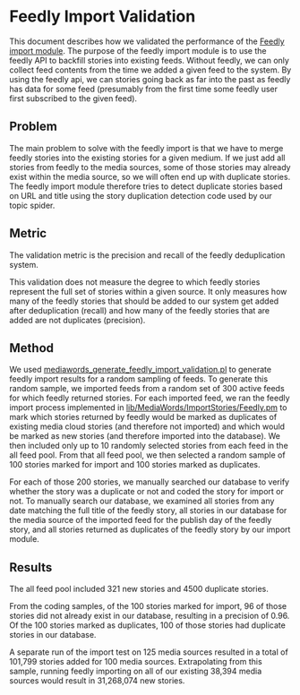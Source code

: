 Feedly Import Validation
========================

This document describes how we validated the performance of the [Feedly import
module](../../lib/MediaWords/ImportStories/Feedly.pm).   The purpose of the feedly import module is to use
the feedly API to backfill stories into existing feeds.  Without feedly, we can only collect feed contents from the
time we added a given feed to the system.  By using the feedly api, we can stories going back as far into the past
as feedly has data for some feed (presumably from the first time some feedly user first subscribed to the given feed).

Problem
-------

The main problem to solve with the feedly import is that we have to merge feedly stories into the existing stories
for a given medium.  If we just add all stories from feedly to the media sources, some of those stories may already
exist within the media source, so we will often end up with duplicate stories.  The feedly import module therefore
tries to detect duplicate stories based on URL and title using the story duplication detection code used by our
topic spider.

Metric
------

The validation metric is the precision and recall of the feedly deduplication system.

This validation does not measure the degree to which feedly stories represent the full set of stories within a given
source.  It only measures how many of the feedly stories that should be added to our system get added after
deduplication (recall) and how many of the feedly stories that are added are not duplicates (precision).

Method
------

We used [mediawords_generate_feedly_import_validation.pl](../../script/mediawords_generate_feedly_import_validation.pl)
to generate feedly import results for a random sampling of feeds.  To generate this random sample, we imported feeds
from a random set of 300 active feeds for which feedly returned stories.  For each imported feed, we ran the feedly
import process implemented in [lib/MediaWords/ImportStories/Feedly.pm](../../lib/MediaWords/ImportStories/Feedly.pm) to
mark which stories returned by feedly would be marked as duplicates of existing media cloud stories (and therefore
not imported) and which would be marked as new stories (and therefore imported into the database).  We then included
only up to 10 randomly selected stories from each feed in the all feed pool.  From that all feed pool, we then selected
a random sample of 100 stories marked for import and 100 stories marked as duplicates.  

For each of those 200 stories, we manually searched our database to verify whether the story was a duplicate or not and
coded the story for import or not.  To manually search our database, we examined all stories from any date matching the
full title of the feedly story, all stories in our database for the media source of the imported feed for the publish
day of the feedly story, and all stories returned as duplicates of the feedly story by our import module.

Results
-------

The all feed pool included 321 new stories and 4500 duplicate stories.

From the coding samples, of the 100 stories marked for import, 96 of those stories did not already exist in our
database, resulting in a precision of 0.96.  Of the 100 stories marked as duplicates, 100 of those stories had
duplicate stories in our database.

A separate run of the import test on 125 media sources resulted in a total of 101,799 stories added for 100 media
sources.  Extrapolating from this sample, running feedly importing on all of our existing 38,394 media sources
would result in 31,268,074 new stories.
